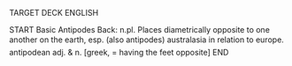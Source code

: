 TARGET DECK
ENGLISH

START
Basic
Antipodes
Back: n.pl. Places diametrically opposite to one another on the earth, esp. (also antipodes) australasia in relation to europe.  antipodean adj. & n. [greek, = having the feet opposite]
END
